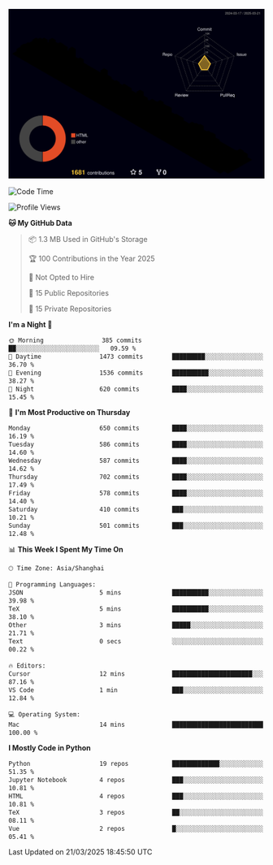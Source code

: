 <!--![](https://raw.githubusercontent.com/BorisYang326/BorisYang326/output/github-contribution-grid-snake-dark.svg) -->
![](./profile-3d-contrib/profile-night-rainbow.svg)
<!--START_SECTION:waka-->
![Code Time](http://img.shields.io/badge/Code%20Time-847%20hrs%2015%20mins-blue)

![Profile Views](http://img.shields.io/badge/Profile%20Views-1-blue)

**🐱 My GitHub Data** 

> 📦 1.3 MB Used in GitHub's Storage 
 > 
> 🏆 100 Contributions in the Year 2025
 > 
> 🚫 Not Opted to Hire
 > 
> 📜 15 Public Repositories 
 > 
> 🔑 15 Private Repositories 
 > 
**I'm a Night 🦉** 

```text
🌞 Morning                385 commits         ██░░░░░░░░░░░░░░░░░░░░░░░   09.59 % 
🌆 Daytime                1473 commits        █████████░░░░░░░░░░░░░░░░   36.70 % 
🌃 Evening                1536 commits        ██████████░░░░░░░░░░░░░░░   38.27 % 
🌙 Night                  620 commits         ████░░░░░░░░░░░░░░░░░░░░░   15.45 % 
```
📅 **I'm Most Productive on Thursday** 

```text
Monday                   650 commits         ████░░░░░░░░░░░░░░░░░░░░░   16.19 % 
Tuesday                  586 commits         ████░░░░░░░░░░░░░░░░░░░░░   14.60 % 
Wednesday                587 commits         ████░░░░░░░░░░░░░░░░░░░░░   14.62 % 
Thursday                 702 commits         ████░░░░░░░░░░░░░░░░░░░░░   17.49 % 
Friday                   578 commits         ████░░░░░░░░░░░░░░░░░░░░░   14.40 % 
Saturday                 410 commits         ███░░░░░░░░░░░░░░░░░░░░░░   10.21 % 
Sunday                   501 commits         ███░░░░░░░░░░░░░░░░░░░░░░   12.48 % 
```


📊 **This Week I Spent My Time On** 

```text
🕑︎ Time Zone: Asia/Shanghai

💬 Programming Languages: 
JSON                     5 mins              ██████████░░░░░░░░░░░░░░░   39.98 % 
TeX                      5 mins              ██████████░░░░░░░░░░░░░░░   38.10 % 
Other                    3 mins              █████░░░░░░░░░░░░░░░░░░░░   21.71 % 
Text                     0 secs              ░░░░░░░░░░░░░░░░░░░░░░░░░   00.22 % 

🔥 Editors: 
Cursor                   12 mins             ██████████████████████░░░   87.16 % 
VS Code                  1 min               ███░░░░░░░░░░░░░░░░░░░░░░   12.84 % 

💻 Operating System: 
Mac                      14 mins             █████████████████████████   100.00 % 
```

**I Mostly Code in Python** 

```text
Python                   19 repos            █████████████░░░░░░░░░░░░   51.35 % 
Jupyter Notebook         4 repos             ███░░░░░░░░░░░░░░░░░░░░░░   10.81 % 
HTML                     4 repos             ███░░░░░░░░░░░░░░░░░░░░░░   10.81 % 
TeX                      3 repos             ██░░░░░░░░░░░░░░░░░░░░░░░   08.11 % 
Vue                      2 repos             █░░░░░░░░░░░░░░░░░░░░░░░░   05.41 % 
```




 Last Updated on 21/03/2025 18:45:50 UTC
<!--END_SECTION:waka-->

